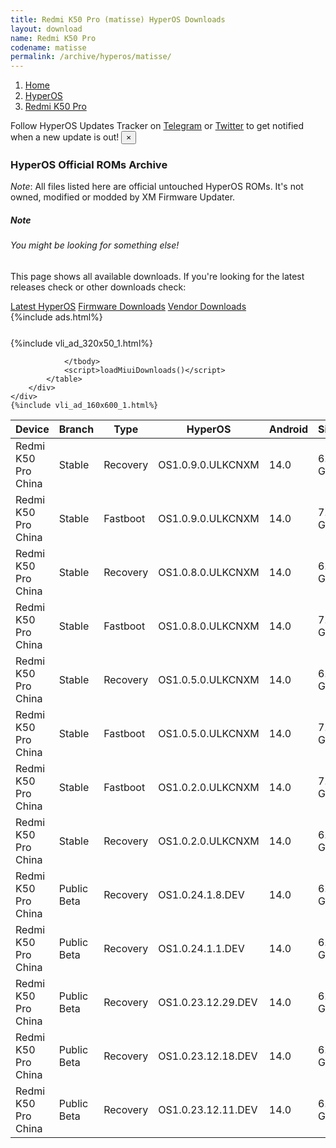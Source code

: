 ```yaml
---
title: Redmi K50 Pro (matisse) HyperOS Downloads
layout: download
name: Redmi K50 Pro
codename: matisse
permalink: /archive/hyperos/matisse/
---
```

<nav aria-label="breadcrumb">
    <ol class="breadcrumb">
        <li class="breadcrumb-item"><a href="/">Home</a></li>
        <li class="breadcrumb-item"><a href="/hyperos/">HyperOS</a></li>
        <li class="breadcrumb-item active" aria-current="page"><a href="/hyperos/matisse/">Redmi K50 Pro</a></li>
    </ol>
</nav>
<div class="alert alert-primary alert-dismissible fade show" role="alert">
    Follow HyperOS Updates Tracker on <a href="https://t.me/MIUIUpdatesTracker" class="alert-link">Telegram</a>
     or <a href="https://twitter.com/MiFwUpdater" class="alert-link">Twitter</a> to get notified when a new update is out!
    <button type="button" class="close" data-dismiss="alert" aria-label="Close">
        <span aria-hidden="true">&times;</span>
    </button>
</div>

### HyperOS Official ROMs Archive
*Note*: All files listed here are official untouched HyperOS ROMs. It's not owned, modified or modded by XM Firmware Updater.
<div class="card">
  <div class="card-body">
    <h5 class="card-title">Note</h5>
    <h6 class="card-subtitle mb-2 text-muted">You might be looking for something else!</h6>
    <p class="card-text">This page shows all available downloads.
     If you're looking for the latest releases check or other downloads check:</p>
    <a href="/hyperos/matisse/" class="card-link">Latest HyperOS</a>
    <a href="/firmware/matisse/" class="card-link">Firmware Downloads</a>
    <a href="/vendor/matisse/" class="card-link">Vendor Downloads</a>
  </div>
</div>
{%include ads.html%}
<div class="row justify-content-center">
    <div class="col-10">
        <div class="table-responsive-md" style="margin-top: 25px;">
            {%include vli_ad_320x50_1.html%}
            <table id="miui" class="display dt-responsive nowrap compact table table-striped table-hover table-sm">
                <thead class="thead-dark">
                    <tr>
                        <th data-ref="device">Device</th>
                        <th data-ref="branch">Branch</th>
                        <th data-ref="type">Type</th>
                        <th data-ref="miui">HyperOS</th>
                        <th data-ref="android">Android</th>
                        <th data-ref="size">Size</th>
                        <th data-ref="size">Date</th>
                        <th data-ref="link">Link</th>
                    </tr>
                </thead>
                <tbody>
                <tr><td>Redmi K50 Pro China</td><td>Stable</td><td>Recovery</td><td>OS1.0.9.0.ULKCNXM</td><td>14.0</td><td>6.0 GB</td><td>2024-08-29</td><td><a href="/hyperos/matisse/stable/OS1.0.9.0.ULKCNXM/">Download</a></td></tr>
<tr><td>Redmi K50 Pro China</td><td>Stable</td><td>Fastboot</td><td>OS1.0.9.0.ULKCNXM</td><td>14.0</td><td>7.2 GB</td><td>2024-08-19</td><td><a href="/hyperos/matisse/stable/OS1.0.9.0.ULKCNXM/">Download</a></td></tr>
<tr><td>Redmi K50 Pro China</td><td>Stable</td><td>Recovery</td><td>OS1.0.8.0.ULKCNXM</td><td>14.0</td><td>6.0 GB</td><td>2024-08-14</td><td><a href="/hyperos/matisse/stable/OS1.0.8.0.ULKCNXM/">Download</a></td></tr>
<tr><td>Redmi K50 Pro China</td><td>Stable</td><td>Fastboot</td><td>OS1.0.8.0.ULKCNXM</td><td>14.0</td><td>7.2 GB</td><td>2024-08-05</td><td><a href="/hyperos/matisse/stable/OS1.0.8.0.ULKCNXM/">Download</a></td></tr>
<tr><td>Redmi K50 Pro China</td><td>Stable</td><td>Recovery</td><td>OS1.0.5.0.ULKCNXM</td><td>14.0</td><td>6.0 GB</td><td>2024-06-18</td><td><a href="/hyperos/matisse/stable/OS1.0.5.0.ULKCNXM/">Download</a></td></tr>
<tr><td>Redmi K50 Pro China</td><td>Stable</td><td>Fastboot</td><td>OS1.0.5.0.ULKCNXM</td><td>14.0</td><td>7.2 GB</td><td>2024-05-31</td><td><a href="/hyperos/matisse/stable/OS1.0.5.0.ULKCNXM/">Download</a></td></tr>
<tr><td>Redmi K50 Pro China</td><td>Stable</td><td>Fastboot</td><td>OS1.0.2.0.ULKCNXM</td><td>14.0</td><td>7.2 GB</td><td>2024-02-28</td><td><a href="/hyperos/matisse/stable/OS1.0.2.0.ULKCNXM/">Download</a></td></tr>
<tr><td>Redmi K50 Pro China</td><td>Stable</td><td>Recovery</td><td>OS1.0.2.0.ULKCNXM</td><td>14.0</td><td>6.0 GB</td><td>2024-01-29</td><td><a href="/hyperos/matisse/stable/OS1.0.2.0.ULKCNXM/">Download</a></td></tr>
<tr><td>Redmi K50 Pro China</td><td>Public Beta</td><td>Recovery</td><td>OS1.0.24.1.8.DEV</td><td>14.0</td><td>6.0 GB</td><td>2024-01-12</td><td><a href="/hyperos/matisse/public beta/OS1.0.24.1.8.DEV/">Download</a></td></tr>
<tr><td>Redmi K50 Pro China</td><td>Public Beta</td><td>Recovery</td><td>OS1.0.24.1.1.DEV</td><td>14.0</td><td>6.0 GB</td><td>2024-01-05</td><td><a href="/hyperos/matisse/public beta/OS1.0.24.1.1.DEV/">Download</a></td></tr>
<tr><td>Redmi K50 Pro China</td><td>Public Beta</td><td>Recovery</td><td>OS1.0.23.12.29.DEV</td><td>14.0</td><td>6.0 GB</td><td>2023-12-30</td><td><a href="/hyperos/matisse/public beta/OS1.0.23.12.29.DEV/">Download</a></td></tr>
<tr><td>Redmi K50 Pro China</td><td>Public Beta</td><td>Recovery</td><td>OS1.0.23.12.18.DEV</td><td>14.0</td><td>6.0 GB</td><td>2023-12-22</td><td><a href="/hyperos/matisse/public beta/OS1.0.23.12.18.DEV/">Download</a></td></tr>
<tr><td>Redmi K50 Pro China</td><td>Public Beta</td><td>Recovery</td><td>OS1.0.23.12.11.DEV</td><td>14.0</td><td>6.0 GB</td><td>2023-12-15</td><td><a href="/hyperos/matisse/public beta/OS1.0.23.12.11.DEV/">Download</a></td></tr>

                </tbody>
                <script>loadMiuiDownloads()</script>
            </table>
        </div>
    </div>
    {%include vli_ad_160x600_1.html%}
</div>
